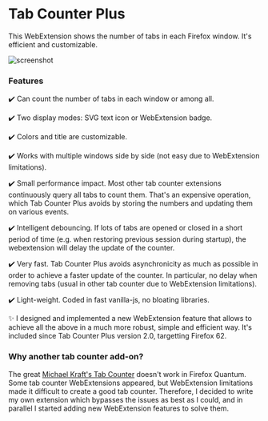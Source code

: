 # Tab Counter Plus

This WebExtension shows the number of tabs in each Firefox window. It's efficient and customizable.

![screenshot](https://user-images.githubusercontent.com/7477678/41196910-b9a322f6-6c4c-11e8-94f9-5f50f24a73b0.png)

### Features

:heavy_check_mark: Can count the number of tabs in each window or among all.

:heavy_check_mark: Two display modes: SVG text icon or WebExtension badge.

:heavy_check_mark: Colors and title are customizable.

:heavy_check_mark: Works with multiple windows side by side (not easy due to WebExtension limitations).

:heavy_check_mark: Small performance impact. Most other tab counter extensions continuously query all tabs to count them. That's an expensive operation, which Tab Counter Plus avoids by storing the numbers and updating them on various events.

:heavy_check_mark: Intelligent debouncing. If lots of tabs are opened or closed in a short period of time (e.g. when restoring previous session during startup), the webextension will delay the update of the counter.

:heavy_check_mark: Very fast. Tab Counter Plus avoids asynchronicity as much as possible in order to achieve a faster update of the counter. In particular, no delay when removing tabs (usual in other tab counter due to WebExtension limitations).

:heavy_check_mark: Light-weight. Coded in fast vanilla-js, no bloating libraries.

:sparkles: I designed and implemented a new WebExtension feature that allows to achieve all the above in a much more robust, simple and efficient way. It's included since Tab Counter Plus version 2.0, targetting Firefox 62.

### Why another tab counter add-on?

The great [Michael Kraft's Tab Counter](https://addons.mozilla.org/firefox/addon/tab-counter/) doesn't work in Firefox Quantum. Some tab counter WebExtensions appeared, but WebExtension limitations made it difficult to create a good tab counter. Therefore, I decided to write my own extension which bypasses the issues as best as I could, and in parallel I started adding new WebExtension features to solve them.

